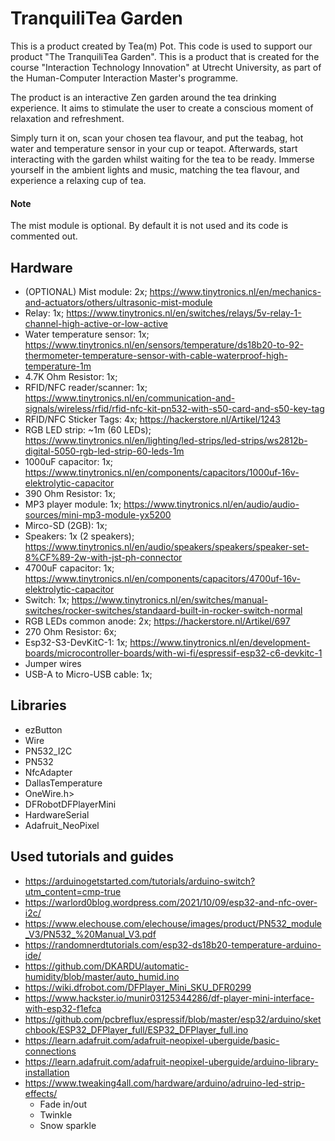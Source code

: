 # TranquiliTea Garden
This is a product created by Tea(m) Pot. This code is used to support our product "The TranquiliTea Garden". This is a product that is created for the course "Interaction Technology Innovation" at Utrecht University, as part of the Human-Computer Interaction Master's programme.

The product is an interactive Zen garden around the tea drinking experience. It aims to stimulate the user to create a conscious moment of relaxation and refreshment.

Simply turn it on, scan your chosen tea flavour, and put the teabag, hot water and temperature sensor in your cup or teapot. Afterwards, start interacting with the garden whilst waiting for the tea to be ready. Immerse yourself in the ambient lights and music, matching the tea flavour, and experience a relaxing cup of tea.

#### Note
The mist module is optional. By default it is not used and its code is commented out.


## Hardware
  - (OPTIONAL) Mist module: 2x;
    https://www.tinytronics.nl/en/mechanics-and-actuators/others/ultrasonic-mist-module
  - Relay: 1x;
    https://www.tinytronics.nl/en/switches/relays/5v-relay-1-channel-high-active-or-low-active
  - Water temperature sensor: 1x;
    https://www.tinytronics.nl/en/sensors/temperature/ds18b20-to-92-thermometer-temperature-sensor-with-cable-waterproof-high-temperature-1m
  - 4.7K Ohm Resistor: 1x;
  - RFID/NFC reader/scanner: 1x;
    https://www.tinytronics.nl/en/communication-and-signals/wireless/rfid/rfid-nfc-kit-pn532-with-s50-card-and-s50-key-tag
  - RFID/NFC Sticker Tags: 4x;
    https://hackerstore.nl/Artikel/1243
  - RGB LED strip: ~1m (60 LEDs);
    https://www.tinytronics.nl/en/lighting/led-strips/led-strips/ws2812b-digital-5050-rgb-led-strip-60-leds-1m
  - 1000uF capacitor: 1x;
    https://www.tinytronics.nl/en/components/capacitors/1000uf-16v-elektrolytic-capacitor
  - 390 Ohm Resistor: 1x;
  - MP3 player module: 1x;
    https://www.tinytronics.nl/en/audio/audio-sources/mini-mp3-module-yx5200
  - Mirco-SD (2GB): 1x;
  - Speakers: 1x (2 speakers);
    https://www.tinytronics.nl/en/audio/speakers/speakers/speaker-set-8%CF%89-2w-with-jst-ph-connector
  - 4700uF capacitor: 1x;
    https://www.tinytronics.nl/en/components/capacitors/4700uf-16v-elektrolytic-capacitor
  - Switch: 1x;
    https://www.tinytronics.nl/en/switches/manual-switches/rocker-switches/standaard-built-in-rocker-switch-normal
  - RGB LEDs common anode: 2x;
    https://hackerstore.nl/Artikel/697
  - 270 Ohm Resistor: 6x;
  - Esp32-S3-DevKitC-1: 1x;
    https://www.tinytronics.nl/en/development-boards/microcontroller-boards/with-wi-fi/espressif-esp32-c6-devkitc-1
  - Jumper wires
  - USB-A to Micro-USB cable: 1x;


## Libraries
  - ezButton
  - Wire
  - PN532_I2C
  - PN532
  - NfcAdapter
  - DallasTemperature
  - OneWire.h>
  - DFRobotDFPlayerMini
  - HardwareSerial
  - Adafruit_NeoPixel


## Used tutorials and guides
  - https://arduinogetstarted.com/tutorials/arduino-switch?utm_content=cmp-true
  - https://warlord0blog.wordpress.com/2021/10/09/esp32-and-nfc-over-i2c/
  - https://www.elechouse.com/elechouse/images/product/PN532_module_V3/PN532_%20Manual_V3.pdf
  - https://randomnerdtutorials.com/esp32-ds18b20-temperature-arduino-ide/
  - https://github.com/DKARDU/automatic-humidity/blob/master/auto_humid.ino
  - https://wiki.dfrobot.com/DFPlayer_Mini_SKU_DFR0299
  - https://www.hackster.io/munir03125344286/df-player-mini-interface-with-esp32-f1efca
  - https://github.com/pcbreflux/espressif/blob/master/esp32/arduino/sketchbook/ESP32_DFPlayer_full/ESP32_DFPlayer_full.ino
  - https://learn.adafruit.com/adafruit-neopixel-uberguide/basic-connections
  - https://learn.adafruit.com/adafruit-neopixel-uberguide/arduino-library-installation
  - https://www.tweaking4all.com/hardware/arduino/adruino-led-strip-effects/
      - Fade in/out
      - Twinkle
      - Snow sparkle
